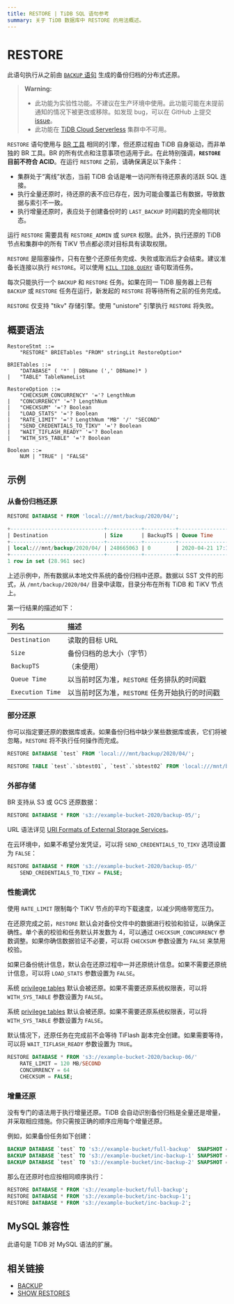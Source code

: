 ```yaml
---
title: RESTORE | TiDB SQL 语句参考
summary: 关于 TiDB 数据库中 RESTORE 的用法概述。
---
```


# RESTORE

此语句执行从之前由 [`BACKUP` 语句](/sql-statements/sql-statement-backup.md) 生成的备份归档的分布式还原。

> **Warning:**
>
> - 此功能为实验性功能。不建议在生产环境中使用。此功能可能在未提前通知的情况下被更改或移除。如发现 bug，可以在 GitHub 上提交 [issue](https://github.com/pingcap/tidb/issues)。
> - 此功能在 [TiDB Cloud Serverless](https://docs.pingcap.com/tidbcloud/select-cluster-tier#tidb-cloud-serverless) 集群中不可用。

`RESTORE` 语句使用与 [BR 工具](https://docs.pingcap.com/tidb/stable/backup-and-restore-overview) 相同的引擎，但还原过程由 TiDB 自身驱动，而非单独的 BR 工具。BR 的所有优点和注意事项也适用于此。在此特别强调，**`RESTORE` 目前不符合 ACID**。在运行 `RESTORE` 之前，请确保满足以下条件：

* 集群处于“离线”状态，当前 TiDB 会话是唯一访问所有待还原表的活跃 SQL 连接。
* 执行全量还原时，待还原的表不应已存在，因为可能会覆盖已有数据，导致数据与索引不一致。
* 执行增量还原时，表应处于创建备份时的 `LAST_BACKUP` 时间戳的完全相同状态。

运行 `RESTORE` 需要具有 `RESTORE_ADMIN` 或 `SUPER` 权限。此外，执行还原的 TiDB 节点和集群中的所有 TiKV 节点都必须对目标具有读取权限。

`RESTORE` 是阻塞操作，只有在整个还原任务完成、失败或取消后才会结束。建议准备长连接以执行 `RESTORE`。可以使用 [`KILL TIDB QUERY`](/sql-statements/sql-statement-kill.md) 语句取消任务。

每次只能执行一个 `BACKUP` 和 `RESTORE` 任务。如果在同一 TiDB 服务器上已有 `BACKUP` 或 `RESTORE` 任务在运行，新发起的 `RESTORE` 将等待所有之前的任务完成。

`RESTORE` 仅支持 "tikv" 存储引擎。使用 "unistore" 引擎执行 `RESTORE` 将失败。

## 概要语法

```ebnf+diagram
RestoreStmt ::=
    "RESTORE" BRIETables "FROM" stringLit RestoreOption*

BRIETables ::=
    "DATABASE" ( '*' | DBName (',' DBName)* )
|   "TABLE" TableNameList

RestoreOption ::=
    "CHECKSUM_CONCURRENCY" '='? LengthNum
|   "CONCURRENCY" '='? LengthNum
|   "CHECKSUM" '='? Boolean
|   "LOAD_STATS" '='? Boolean
|   "RATE_LIMIT" '='? LengthNum "MB" '/' "SECOND"
|   "SEND_CREDENTIALS_TO_TIKV" '='? Boolean
|   "WAIT_TIFLASH_READY" '='? Boolean
|   "WITH_SYS_TABLE" '='? Boolean

Boolean ::=
    NUM | "TRUE" | "FALSE"
```

## 示例

### 从备份归档还原

```sql
RESTORE DATABASE * FROM 'local:///mnt/backup/2020/04/';
```

```sql
+------------------------------+-----------+----------+---------------------+---------------------+
| Destination                  | Size      | BackupTS | Queue Time          | Execution Time      |
+------------------------------+-----------+----------+---------------------+---------------------+
| local:///mnt/backup/2020/04/ | 248665063 | 0        | 2020-04-21 17:16:55 | 2020-04-21 17:16:55 |
+------------------------------+-----------+----------+---------------------+---------------------+
1 row in set (28.961 sec)
```

上述示例中，所有数据从本地文件系统的备份归档中还原。数据以 SST 文件的形式，从 `/mnt/backup/2020/04/` 目录中读取，目录分布在所有 TiDB 和 TiKV 节点上。

第一行结果的描述如下：

| 列名 | 描述 |
| :-------- | :--------- |
| `Destination` | 读取的目标 URL |
| `Size` |  备份归档的总大小（字节） |
| `BackupTS` | （未使用） |
| `Queue Time` | 以当前时区为准，`RESTORE` 任务排队的时间戳 |
| `Execution Time` | 以当前时区为准，`RESTORE` 任务开始执行的时间戳 |

### 部分还原

你可以指定要还原的数据库或表。如果备份归档中缺少某些数据库或表，它们将被忽略，`RESTORE` 将不执行任何操作而完成。

```sql
RESTORE DATABASE `test` FROM 'local:///mnt/backup/2020/04/';
```

```sql
RESTORE TABLE `test`.`sbtest01`, `test`.`sbtest02` FROM 'local:///mnt/backup/2020/04/';
```

### 外部存储

BR 支持从 S3 或 GCS 还原数据：

```sql
RESTORE DATABASE * FROM 's3://example-bucket-2020/backup-05/';
```

URL 语法详见 [URI Formats of External Storage Services](/external-storage-uri.md)。

在云环境中，如果不希望分发凭证，可以将 `SEND_CREDENTIALS_TO_TIKV` 选项设置为 `FALSE`：

```sql
RESTORE DATABASE * FROM 's3://example-bucket-2020/backup-05/'
    SEND_CREDENTIALS_TO_TIKV = FALSE;
```

### 性能调优

使用 `RATE_LIMIT` 限制每个 TiKV 节点的平均下载速度，以减少网络带宽压力。

在还原完成之前，`RESTORE` 默认会对备份文件中的数据进行校验和验证，以确保正确性。单个表的校验和任务默认并发数为 4，可以通过 `CHECKSUM_CONCURRENCY` 参数调整。如果你确信数据验证不必要，可以将 `CHECKSUM` 参数设置为 `FALSE` 来禁用校验。

如果已备份统计信息，默认会在还原过程中一并还原统计信息。如果不需要还原统计信息，可以将 `LOAD_STATS` 参数设置为 `FALSE`。

<CustomContent platform="tidb">

系统 [privilege tables](/privilege-management.md#privilege-table) 默认会被还原。如果不需要还原系统权限表，可以将 `WITH_SYS_TABLE` 参数设置为 `FALSE`。

</CustomContent>

<CustomContent platform="tidb-cloud">

系统 [privilege tables](https://docs.pingcap.com/tidb/stable/privilege-management#privilege-table) 默认会被还原。如果不需要还原系统权限表，可以将 `WITH_SYS_TABLE` 参数设置为 `FALSE`。

</CustomContent>

默认情况下，还原任务在完成前不会等待 TiFlash 副本完全创建。如果需要等待，可以将 `WAIT_TIFLASH_READY` 参数设置为 `TRUE`。

```sql
RESTORE DATABASE * FROM 's3://example-bucket-2020/backup-06/'
    RATE_LIMIT = 120 MB/SECOND
    CONCURRENCY = 64
    CHECKSUM = FALSE;
```

### 增量还原

没有专门的语法用于执行增量还原。TiDB 会自动识别备份归档是全量还是增量，并采取相应措施。你只需按正确的顺序应用每个增量还原。

例如，如果备份任务如下创建：

```sql
BACKUP DATABASE `test` TO 's3://example-bucket/full-backup'  SNAPSHOT = 413612900352000;
BACKUP DATABASE `test` TO 's3://example-bucket/inc-backup-1' SNAPSHOT = 414971854848000 LAST_BACKUP = 413612900352000;
BACKUP DATABASE `test` TO 's3://example-bucket/inc-backup-2' SNAPSHOT = 416353458585600 LAST_BACKUP = 414971854848000;
```

那么在还原时也应按相同顺序执行：

```sql
RESTORE DATABASE * FROM 's3://example-bucket/full-backup';
RESTORE DATABASE * FROM 's3://example-bucket/inc-backup-1';
RESTORE DATABASE * FROM 's3://example-bucket/inc-backup-2';
```

## MySQL 兼容性

此语句是 TiDB 对 MySQL 语法的扩展。

## 相关链接

* [BACKUP](/sql-statements/sql-statement-backup.md)
* [SHOW RESTORES](/sql-statements/sql-statement-show-backups.md)